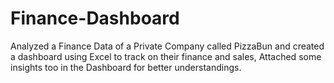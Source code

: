 # Finance-Dashboard

Analyzed a Finance Data of a Private Company called PizzaBun and created a dashboard using Excel to track on their finance and sales, Attached some insights too in the Dashboard for better understandings.
